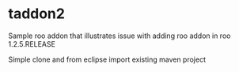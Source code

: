 taddon2
=======

Sample roo addon that illustrates issue with adding roo addon in roo 1.2.5.RELEASE

Simple clone and from eclipse import existing maven project

